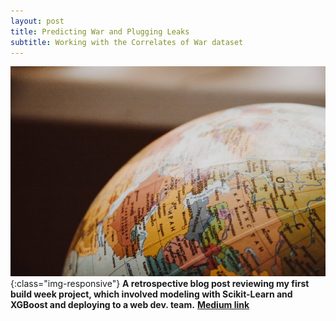 ```yaml
---
layout: post
title: Predicting War and Plugging Leaks
subtitle: Working with the Correlates of War dataset
---
```

![globe](/img/globe.jpeg){:class="img-responsive"}
**A retrospective blog post reviewing my first build week project, which involved modeling with Scikit-Learn and XGBoost and deploying to a web dev. team.**
[**Medium link**](https://medium.com/@will.cotton4/predicting-war-and-plugging-leaks-54fa8c4768b6)
